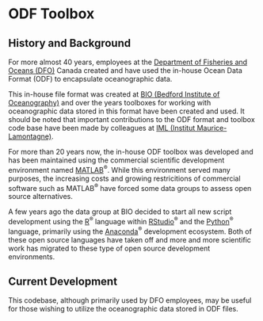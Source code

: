 # ODF Toolbox

## History and Background

For more almost 40 years, employees at the [Department of Fisheries and Oceans (DFO)](https://www.dfo-mpo.gc.ca/index-eng.htm) Canada created and have used the in-house Ocean Data Format (ODF) to encapsulate oceanographic data.

This in-house file format was created at [BIO (Bedford Institute of Oceanography)](https://www.bio.gc.ca/index-en.php) and over the years toolboxes for working with oceanographic 
data stored in this format have been created and used. It should be noted that important contributions to the ODF format and toolbox code base have been made by colleagues at 
[IML (Institut Maurice-Lamontagne)](https://www.qc.dfo-mpo.gc.ca/en/maurice-lamontagne-institute). 

For more than 20 years now, the in-house ODF toolbox was developed and has been maintained using the commercial scientific development environment named [MATLAB](https://www.mathworks.com/)<sup>&reg;</sup>.
While this environment served many purposes, the increasing costs and growing restricitions of commercial software such as MATLAB<sup>&reg;</sup> have forced some data groups to 
assess open source alternatives.

A few years ago the data group at BIO decided to start all new script development using the [R](https://cran.r-project.org/)<sup>&reg;</sup> language within [RStudio](https://rstudio.com/)<sup>&reg;</sup> and the [Python](https://www.python.org/)<sup>&reg;</sup> language, primarily using the [Anaconda](https://www.anaconda.com/)<sup>&reg;</sup> development ecosystem. 
Both of these open source languages have taken off and more and more scientific work has migrated to these type of open source development environments.

## Current Development

This codebase, although primarily used by DFO employees, may be useful for those wishing to utilize the oceanographic data stored in ODF files.
